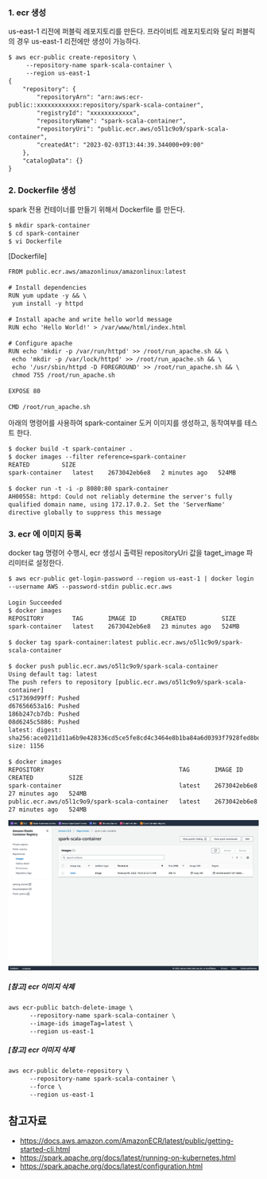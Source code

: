 
### 1. ecr 생성 ###

us-east-1 리전에 퍼블릭 레포지토리를 만든다. 프라이비트 레포지토리와 달리 퍼블릭의 경우 us-east-1 리전에만 생성이 가능하다.
```
$ aws ecr-public create-repository \
     --repository-name spark-scala-container \
     --region us-east-1     
{
    "repository": {
        "repositoryArn": "arn:aws:ecr-public::xxxxxxxxxxxx:repository/spark-scala-container",
        "registryId": "xxxxxxxxxxxx",
        "repositoryName": "spark-scala-container",
        "repositoryUri": "public.ecr.aws/o5l1c9o9/spark-scala-container",
        "createdAt": "2023-02-03T13:44:39.344000+09:00"
    },
    "catalogData": {}
}     
```

### 2. Dockerfile 생성 ###

spark 전용 컨테이너를 만들기 위해서 Dockerfile 를 만든다. 
```
$ mkdir spark-container
$ cd spark-container
$ vi Dockerfile
```
[Dockerfile]
```
FROM public.ecr.aws/amazonlinux/amazonlinux:latest

# Install dependencies
RUN yum update -y && \
 yum install -y httpd

# Install apache and write hello world message
RUN echo 'Hello World!' > /var/www/html/index.html

# Configure apache
RUN echo 'mkdir -p /var/run/httpd' >> /root/run_apache.sh && \
 echo 'mkdir -p /var/lock/httpd' >> /root/run_apache.sh && \
 echo '/usr/sbin/httpd -D FOREGROUND' >> /root/run_apache.sh && \
 chmod 755 /root/run_apache.sh

EXPOSE 80

CMD /root/run_apache.sh
```
아래의 명령어를 사용하여 spark-container 도커 이미지를 생성하고, 동작여부를 테스트 한다.
```
$ docker build -t spark-container .
$ docker images --filter reference=spark-container
REATED         SIZE
spark-container   latest    2673042eb6e8   2 minutes ago   524MB

$ docker run -t -i -p 8080:80 spark-container
AH00558: httpd: Could not reliably determine the server's fully qualified domain name, using 172.17.0.2. Set the 'ServerName' directive globally to suppress this message
```

### 3. ecr 에 이미지 등록 ###

docker tag 명령어 수행시, ecr 생성시 출력된 repositoryUri 값을 taget_image 파리미터로 설정한다.
```
$ aws ecr-public get-login-password --region us-east-1 | docker login --username AWS --password-stdin public.ecr.aws

Login Succeeded
$ docker images
REPOSITORY        TAG       IMAGE ID       CREATED          SIZE
spark-container   latest    2673042eb6e8   23 minutes ago   524MB

$ docker tag spark-container:latest public.ecr.aws/o5l1c9o9/spark-scala-container

$ docker push public.ecr.aws/o5l1c9o9/spark-scala-container
Using default tag: latest
The push refers to repository [public.ecr.aws/o5l1c9o9/spark-scala-container]
c517369d99ff: Pushed
d67656653a16: Pushed
186b247cb7db: Pushed
08d6245c5886: Pushed
latest: digest: sha256:ace0211d11a6b9e428336cd5ce5fe8cd4c3464e8b1ba84a6d0393f7928fed8bd size: 1156

$ docker images
REPOSITORY                                      TAG       IMAGE ID       CREATED          SIZE
spark-container                                 latest    2673042eb6e8   27 minutes ago   524MB
public.ecr.aws/o5l1c9o9/spark-scala-container   latest    2673042eb6e8   27 minutes ago   524MB
```

![](https://github.com/gnosia93/spark-on-eks/blob/main/images/ecr-docker-image.png)

##### [참고] ecr 이미지 삭제 #####
```
aws ecr-public batch-delete-image \
      --repository-name spark-scala-container \
      --image-ids imageTag=latest \
      --region us-east-1
```
##### [참고] ecr 이미지 삭제 #####
```
aws ecr-public delete-repository \
      --repository-name spark-scala-container \
      --force \
      --region us-east-1
```

## 참고자료 ##
* https://docs.aws.amazon.com/AmazonECR/latest/public/getting-started-cli.html
*  https://spark.apache.org/docs/latest/running-on-kubernetes.html
*  https://spark.apache.org/docs/latest/configuration.html
